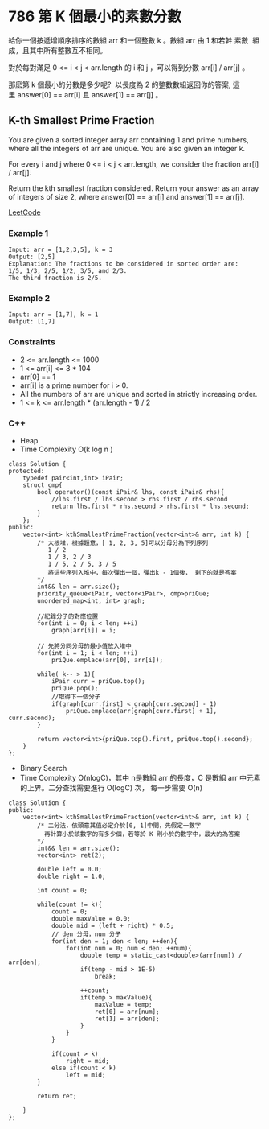 # 786 第 K 個最小的素數分數

給你一個按遞增順序排序的數組 arr 和一個整數 k 。數組 arr 由 1 和若幹 素數  組成，且其中所有整數互不相同。

對於每對滿足 0 <= i < j < arr.length 的 i 和 j ，可以得到分數 arr[i] / arr[j] 。

那麽第 k 個最小的分數是多少呢?  以長度為 2 的整數數組返回你的答案, 這里 answer[0] == arr[i] 且 answer[1] == arr[j] 。

##  K-th Smallest Prime Fraction

You are given a sorted integer array arr containing 1 and prime numbers, where all the integers of arr are unique. You are also given an integer k.

For every i and j where 0 <= i < j < arr.length, we consider the fraction arr[i] / arr[j].

Return the kth smallest fraction considered. Return your answer as an array of integers of size 2, where answer[0] == arr[i] and answer[1] == arr[j].

[LeetCode](https://leetcode-cn.com/problems/k-th-smallest-prime-fraction/)

### Example 1

```
Input: arr = [1,2,3,5], k = 3
Output: [2,5]
Explanation: The fractions to be considered in sorted order are:
1/5, 1/3, 2/5, 1/2, 3/5, and 2/3.
The third fraction is 2/5.
```

### Example 2

```
Input: arr = [1,7], k = 1
Output: [1,7]
```

### Constraints

* 2 <= arr.length <= 1000
* 1 <= arr[i] <= 3 * 104
* arr[0] == 1
* arr[i] is a prime number for i > 0.
* All the numbers of arr are unique and sorted in strictly increasing order.
* 1 <= k <= arr.length * (arr.length - 1) / 2

### C++ 

* Heap
* Time Complexity O(k log n )

```
class Solution {
protected:
    typedef pair<int,int> iPair;
    struct cmp{
        bool operator()(const iPair& lhs, const iPair& rhs){
            //lhs.first / lhs.second > rhs.first / rhs.second
            return lhs.first * rhs.second > rhs.first * lhs.second;
        }
    };
public:
    vector<int> kthSmallestPrimeFraction(vector<int>& arr, int k) {
        /* 大根堆，根據題意，[ 1, 2, 3, 5]可以分母分為下列序列
           1 / 2
           1 / 3, 2 / 3
           1 / 5, 2 / 5, 3 / 5
           將這些序列入堆中，每次彈出一個，彈出k - 1個後， 剩下的就是答案 
        */
        int&& len = arr.size();
        priority_queue<iPair, vector<iPair>, cmp>priQue;
        unordered_map<int, int> graph;

        //紀錄分子的對應位置
        for(int i = 0; i < len; ++i)
            graph[arr[i]] = i;        

        // 先將分同分母的最小值放入堆中
        for(int i = 1; i < len; ++i)
            priQue.emplace(arr[0], arr[i]);
        
        while( k-- > 1){
            iPair curr = priQue.top();
            priQue.pop();
            //取得下一個分子
            if(graph[curr.first] < graph[curr.second] - 1)
                priQue.emplace(arr[graph[curr.first] + 1], curr.second);
        }

        return vector<int>{priQue.top().first, priQue.top().second};
    }
};
```
* Binary Search
* Time Complexity O(nlogC)，其中 n是數組 arr 的長度，C 是數組 arr 中元素的上界。二分查找需要進行 O(logC) 次，
每一步需要 O(n) 

```
class Solution {
public:
    vector<int> kthSmallestPrimeFraction(vector<int>& arr, int k) {
        /* 二分法，依頭意其值必定介於[0, 1]中間，先假定一數字
          再計算小於該數字的有多少個，若等於 K 則小於的數字中，最大的為答案
        */
        int&& len = arr.size();
        vector<int> ret(2);

        double left = 0.0;
        double right = 1.0;
         
        int count = 0;      

        while(count != k){
            count = 0;
            double maxValue = 0.0;             
            double mid = (left + right) * 0.5;
            // den 分母，num 分子 
            for(int den = 1; den < len; ++den){  
                for(int num = 0; num < den; ++num){
                    double temp = static_cast<double>(arr[num]) / arr[den];
                    if(temp - mid > 1E-5)
                        break;
                    
                    ++count;
                    if(temp > maxValue){
                        maxValue = temp;
                        ret[0] = arr[num];
                        ret[1] = arr[den];
                    }                    
                }
            }

            if(count > k)
                right = mid;
            else if(count < k)
                left = mid;
        }

        return ret;

    }
};
```
